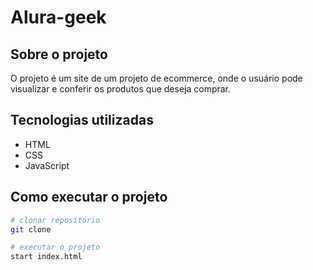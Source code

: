 # Alura-geek

## Sobre o projeto

O projeto é um site de um projeto de ecommerce, onde o usuário pode visualizar e conferir os produtos que deseja comprar.

## Tecnologias utilizadas

- HTML
- CSS
- JavaScript

## Como executar o projeto

```bash
# clonar repositório
git clone

# executar o projeto
start index.html
```